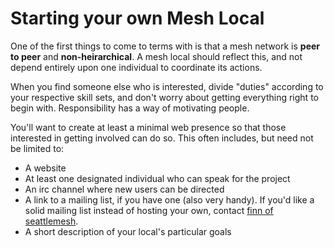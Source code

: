 # Starting your own Mesh Local

One of the first things to come to terms with is that a mesh network is **peer to peer** and **non-heirarchical**. A mesh local should reflect this, and not depend entirely upon one individual to coordinate its actions. 

When you find someone else who is interested, divide "duties" according to your respective skill sets, and don't worry about getting everything right to begin with. Responsibility has a way of motivating people.

You'll want to create at least a minimal web presence so that those interested in getting involved can do so. This often includes, but need not be limited to:

* A website
* At least one designated individual who can speak for the project
* An irc channel where new users can be directed
* A link to a mailing list, if you have one (also very handy). If you'd like a solid mailing list instead of hosting your own, contact [finn of seattlemesh](mailto://finn@seattlemesh.net).
* A short description of your local's particular goals


